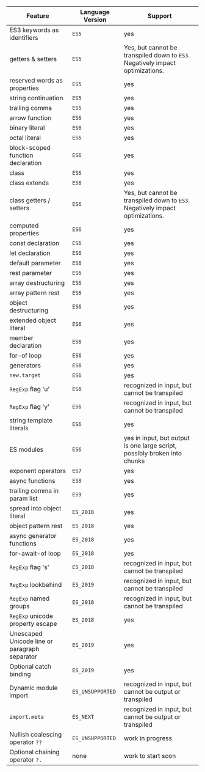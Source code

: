 | Feature           | Language Version | Support |
| ----------------- | ---------------- | ------- |
| ES3 keywords as identifiers | `ES5` | yes |
| getters & setters |            `ES5` | Yes, but cannot be transpiled down to `ES3`. Negatively impact optimizations. |
| reserved words as properties | `ES5` | yes |
| string continuation | `ES5` | yes |
| trailing comma    |            `ES5` | yes |
| arrow function | `ES6` | yes |
| binary literal | `ES6` | yes |
| octal literal | `ES6` | yes |
| block-scoped function declaration | `ES6` | yes |
| class | `ES6` | yes |
| class extends | `ES6` | yes |
| class getters / setters | `ES6` | Yes, but cannot be transpiled down to `ES3`. Negatively impact optimizations. |
| computed properties | `ES6` | yes |
| const declaration | `ES6` | yes |
| let declaration | `ES6` | yes |
| default parameter | `ES6` | yes |
| rest parameter | `ES6` | yes |
| array destructuring | `ES6` | yes |
| array pattern rest | `ES6` | yes |
| object destructuring | `ES6` | yes |
| extended object literal | `ES6` | yes |
| member declaration | `ES6` | yes |
| for-of loop | `ES6` | yes |
| generators | `ES6` | yes |
| `new.target` | `ES6` | yes |
| `RegExp` flag 'u' | `ES6` | recognized in input, but cannot be transpiled |
| `RegExp` flag 'y' | `ES6` | recognized in input, but cannot be transpiled |
| string template literals | `ES6` | yes |
| ES modules | `ES6` | yes in input, but output is one large script, possibly broken into chunks |
| exponent operators | `ES7` | yes |
| async functions | `ES8` | yes |
| trailing comma in param list | `ES9` | yes |
| spread into object literal | `ES_2018` | yes |
| object pattern rest | `ES_2018` | yes |
| async generator functions | `ES_2018` | yes |
| for-await-of loop | `ES_2018` | yes |
| `RegExp` flag 's' | `ES_2018` | recognized in input, but cannot be transpiled |
| `RegExp` lookbehind | `ES_2019` | recognized in input, but cannot be transpiled |
| `RegExp` named groups | `ES_2018` | recognized in input, but cannot be transpiled |
| `RegExp` unicode property escape | `ES_2018` | yes |
| Unescaped Unicode line or paragraph separator | `ES_2019` | yes |
| Optional catch binding | `ES_2019` | yes |
| Dynamic module import | `ES_UNSUPPORTED` | recognized in input, but cannot be output or transpiled |
| `import.meta` | `ES_NEXT` | recognized in input, but cannot be output or transpiled |
| Nullish coalescing operator `??` | `ES_UNSUPPORTED` | work in progress |
| Optional chaining operator `?.` | none | work to start soon |

